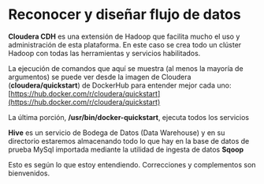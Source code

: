 # Reconocer y diseñar flujo de datos

**Cloudera CDH** es una extensión de Hadoop que facilita mucho el uso y administración de esta plataforma. En este caso se crea todo un clúster Hadoop con todas las herramientas y servicios habilitados.  
  
La ejecución de comandos que aquí se muestra (al menos la mayoría de argumentos) se puede ver desde la imagen de Cloudera (**cloudera/quickstart**) de DockerHub para entender mejor cada uno: [https://hub.docker.com/r/cloudera/quickstart](https://hub.docker.com/r/cloudera/quickstart)  
  
La última porción, **/usr/bin/docker-quickstart**, ejecuta todos los servicios  
  
**Hive** es un servicio de Bodega de Datos (Data Warehouse) y en su directorio estaremos almacenando todo lo que hay en la base de datos de prueba MySql importada mediante la utilidad de ingesta de datos **Sqoop**  
  
Esto es según lo que estoy entendiendo. Correcciones y complementos son bienvenidos.